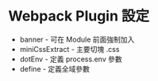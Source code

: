 # Webpack Plugin 設定

* banner          - 可在 Module 前面強制加入
* miniCssExtract  - 主要切塊 .css
* dotEnv          - 定義 process.env 參數
* define          - 定義全域參數
